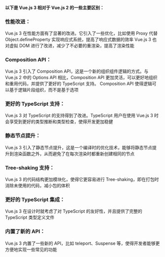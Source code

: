 #### 以下是 Vue.js 3 相对于 Vue.js 2 的一些主要区别：

### 性能改进：

Vue.js 3 在性能方面有了显著的改进。它引入了一些优化，比如使用 Proxy 代替 Object.defineProperty 实现响应式系统，提高了响应式数据的效率
Vue.js 3 也对虚拟 DOM 进行了改进，减少了不必要的重渲染，提高了渲染性能

### Composition API：

Vue.js 3 引入了 Composition API，这是一个新的组织组件逻辑的方式。与 Vue.js 2 中的 Options API 相比，Composition API 更加灵活，可以更好地组织和重用代码，并提供了更好的 TypeScript 支持。
Composition API 使得逻辑可以基于逻辑片段组织，而不是基于选项

### 更好的 TypeScript 支持：

Vue.js 3 对 TypeScript 的支持得到了改进。TypeScript 用户在使用 Vue.js 3 时会享受到更好的类型推断和类型检查，使得开发更加稳健

### 静态节点提升：

Vue.js 3 引入了静态节点提升，这是一个编译时的优化技术，能够将静态节点提升到渲染函数之外，从而避免了在每次渲染时都重新创建相同的节点

### Tree-shaking 支持：

Vue.js 3 的代码结构更加模块化，使得它更容易进行 Tree-shaking，即在打包时消除未使用的代码，减小包的体积

### 更好的 TypeScript 集成：

Vue.js 3 在设计时就考虑了对 TypeScript 的友好性，并且提供了完整的 TypeScript 类型定义文件

### 内置了新的 API：

Vue.js 3 内置了一些新的 API，比如 teleport、Suspense 等，使得开发者能够更方便地实现一些常见的功能
